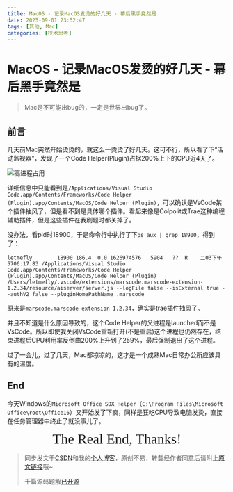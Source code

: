 ```yaml
---
title: MacOS - 记录MacOS发烫的好几天 - 幕后黑手竟然是
date: 2025-09-01 23:52:47
tags: [其他, Mac]
categories: [技术思考]
---
```


# MacOS - 记录MacOS发烫的好几天 - 幕后黑手竟然是

> Mac是不可能出bug的，一定是世界出bug了。

## 前言

几天前Mac突然开始烫烫的，就这么一烫烫了好几天。这可不行，所以看了下“活动监视器”，发现了一个Code Helper(Plugin)占据200%上下的CPU近4天了。

![高进程占用](https://cors.letmefly.xyz/https://i-blog.csdnimg.cn/direct/24ab1584d8b24ca19884863c75501d9f.png)

详细信息中只能看到是`/Applications/Visual Studio Code.app/Contents/Frameworks/Code Helper (Plugin).app/Contents/MacOS/Code Helper (Plugin)`，可以确认是VsCode某个插件抽风了，但是看不到是具体哪个插件。看起来像是Colpolit或Trae这种编程辅助插件，但是这些插件在我刷题时都关掉了。

没办法，看pid时18900，于是命令行中执行了下`ps aux | grep 18900`，得到了：

```
letmefly        18900 186.4  0.0 1626974576   5904   ??  R    二03下午 5706:17.83 /Applications/Visual Studio Code.app/Contents/Frameworks/Code Helper (Plugin).app/Contents/MacOS/Code Helper (Plugin) /Users/letmefly/.vscode/extensions/marscode.marscode-extension-1.2.34/resource/aiserver/server.js --logFile false --isExternal true --authV2 false --pluginHomePathName .marscode
```

原来是`marscode.marscode-extension-1.2.34`，确实是trae插件抽风了。

并且不知道是什么原因导致的，这个Code Helper的父进程是launched而不是VsCode。所以即使我关闭VsCode重新打开(不是重启)这个进程也仍然存在，结束进程后CPU利用率反倒由200%上升到了259%，最后强制退出了这个进程。

过了一会儿，过了几天，Mac都凉凉的，这才是一个成熟Mac日常办公所应该具有的温度。

## End

今天Windows的`Microsoft Office SDX Helper`（`C:\Program Files\Microsoft Office\root\Office16`）又开始发了下疯，同样是狂吃CPU导致电脑发烫，直接在任务管理器中终止了就没事儿了。

<center><font size="6px" face="Ink Free">The Real End, Thanks!</font></center>


> 同步发文于[CSDN](https://letmefly.blog.csdn.net/article/details/151087541)和我的[个人博客](https://blog.letmefly.xyz/)，原创不易，转载经作者同意后请附上[原文链接](https://blog.letmefly.xyz/2025/09/01/Other-MacOS-Logging_several_days_of_macOS_overheating/)哦~
>
> 千篇源码题解[已开源](https://github.com/LetMeFly666/LeetCode)